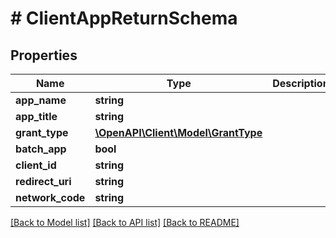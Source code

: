 # # ClientAppReturnSchema

## Properties

Name | Type | Description | Notes
------------ | ------------- | ------------- | -------------
**app_name** | **string** |  |
**app_title** | **string** |  |
**grant_type** | [**\OpenAPI\Client\Model\GrantType**](GrantType.md) |  |
**batch_app** | **bool** |  |
**client_id** | **string** |  |
**redirect_uri** | **string** |  |
**network_code** | **string** |  | [optional]

[[Back to Model list]](../../README.md#models) [[Back to API list]](../../README.md#endpoints) [[Back to README]](../../README.md)
